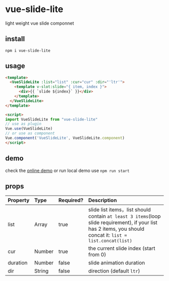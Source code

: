 # vue-slide-lite
light weight vue slide componnet

## install

```shell
npm i vue-slide-lite
```

## usage

```html
<template>
  <VueSlideLite :list="list" :cur="cur" :dir="'ltr'">
    <template v-slot:slide="{ item, index }">
      <div>{{ `slide ${index}` }}</div>
    </template>
  </VueSlideLite>
</template>

<script>
import VueSlideLite from "vue-slide-lite"
// use as plugin
Vue.use(VueSlideLite)
// or use as component 
Vue.component('VueSlideLite', VueSlideLite.component)
</script>
```

## demo 

check the [online demo](https://legeneek.github.io/vue-slide-lite/) or run local demo use `npm run start `

## props

| Property | Type | Required? | Description |
|:---|:---|:---|:---|
| list | Array | true | slide list items，list should contain `at least 3 items`(loop slide requirement), if your list has 2 items, you should concat it: `list = list.concat(list)`
| cur | Number | true | the current slide index (start from 0)
| duration | Number | false | slide animation duration
| dir | String | false | direction (default `ltr`)
